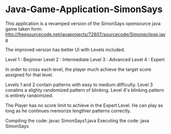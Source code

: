 # Java-Game-Application-SimonSays

This application is a revamped version of the SimonSays opensource java game taken form:
http://freesourcecode.net/javaprojects/72807/sourcecode/Simoneclipse.java

The improved version has better UI with Levels included.

Level 1 : Beginner
Level 2 : Intermediate
Level 3 : Advanced
Level 4 : Expert

In order to cross each level, the player much achieve the target score assigned for that level.

Levels 1 and 2 contain patterns with easy to medium difficulty.
Level 3 conatins a slighty randomized pattern of blinking.
Level 4's blinking pattern is entirely randomized.

The Player has no score limit to achieve in the Expert Level. He can play as long as he continues memorize lengthier patterns correctly.

Compiling the code: javac SimonSays1.java
Executing the code: java SimonSays
